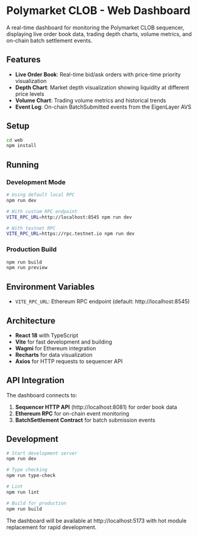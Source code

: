 # Polymarket CLOB - Web Dashboard

A real-time dashboard for monitoring the Polymarket CLOB sequencer, displaying live order book data, trading depth charts, volume metrics, and on-chain batch settlement events.

## Features

- **Live Order Book**: Real-time bid/ask orders with price-time priority visualization
- **Depth Chart**: Market depth visualization showing liquidity at different price levels
- **Volume Chart**: Trading volume metrics and historical trends
- **Event Log**: On-chain BatchSubmitted events from the EigenLayer AVS

## Setup

```bash
cd web
npm install
```

## Running

### Development Mode

```bash
# Using default local RPC
npm run dev

# With custom RPC endpoint
VITE_RPC_URL=http://localhost:8545 npm run dev

# With testnet RPC
VITE_RPC_URL=https://rpc.testnet.io npm run dev
```

### Production Build

```bash
npm run build
npm run preview
```

## Environment Variables

- `VITE_RPC_URL`: Ethereum RPC endpoint (default: http://localhost:8545)

## Architecture

- **React 18** with TypeScript
- **Vite** for fast development and building
- **Wagmi** for Ethereum integration
- **Recharts** for data visualization
- **Axios** for HTTP requests to sequencer API

## API Integration

The dashboard connects to:

1. **Sequencer HTTP API** (http://localhost:8081) for order book data
2. **Ethereum RPC** for on-chain event monitoring
3. **BatchSettlement Contract** for batch submission events

## Development

```bash
# Start development server
npm run dev

# Type checking
npm run type-check

# Lint
npm run lint

# Build for production
npm run build
```

The dashboard will be available at http://localhost:5173 with hot module replacement for rapid development.
